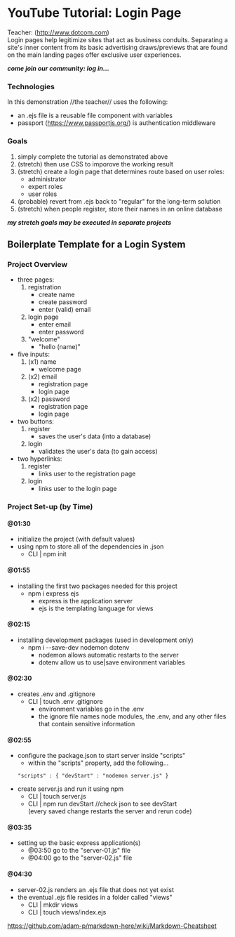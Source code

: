 # YouTube Tutorial: Login Page #
Teacher: (http://www.dotcom.com)  
Login pages help legitimize sites that act as business conduits. Separating a site's inner content from its basic advertising draws/previews that are found on the main landing pages offer exclusive user experiences.  

__*come join our community: log in...*__

### Technologies
In this demonstration //the teacher// uses the following:
- an .ejs file is a reusable file component with variables
- passport (https://www.passportjs.org/) is authentication middleware

### Goals
1. simply complete the tutorial as demonstrated above
2. (stretch) then use CSS to imporove the working result
3. (stretch) create a login page that determines route based on user roles:
    + administrator
    + expert roles
    + user roles
4. (probable) revert from .ejs back to "regular" for the long-term solution
5. (stretch) when people register, store their names in an online database

__*my stretch goals may be executed in separate projects*__

## Boilerplate Template for a Login System
### Project Overview
- three pages:
    1. registration
        * create name
        * create password
        * enter (valid) email
    2. login page
        * enter email
        * enter password
    3. "welcome"
        * "hello (name)"
- five inputs:
    1. (x1) name
        * welcome page
    2. (x2) email
        * registration page
        * login page
    3. (x2) password
        * registration page
        * login page
- two buttons:
    1. register
        * saves the user's data (into a database)
    2. login
        * validates the user's data (to gain access)
- two hyperlinks:
    1. register
        * links user to the registration page
    2. login
        * links user to the login page
### Project Set-up (by Time)
#### @01:30
- initialize the project (with default values)
- using npm to store all of the dependencies in .json
    + CLI | npm init  

#### @01:55
- installing the first two packages needed for this project
    + npm i express ejs
        * express is the application server
        * ejs is the templating language for views  

#### @02:15
- installing development packages (used in development only)
    + npm i --save-dev nodemon dotenv
        * nodemon allows automatic restarts to the server
        * dotenv allow us to use|save environment variables  

#### @02:30
- creates .env and .gitignore
    + CLI | touch .env .gitignore
        * environment variables go in the .env
        * the ignore file names node modules, the .env, and any other files that contain sensitive information  

#### @02:55
- configure the package.json to start server inside "scripts"
    + within the "scripts" property, add the following... 
    ```
    "scripts" : { "devStart" : "nodemon server.js" }
    ```
- create server.js and run it using npm
    + CLI | touch server.js
    + CLI | npm run devStart    //check json to see devStart  
    (every saved change restarts the server and rerun code)  

#### @03:35
- setting up the basic express application(s)
    + @03:50 go to the "server-01.js" file
    + @04:00 go to the "server-02.js" file  

#### @04:30
- server-02.js renders an .ejs file that does not yet exist
- the eventual .ejs file resides in a folder called "views"
    + CLI | mkdir views
    + CLI | touch views/index.ejs

https://github.com/adam-p/markdown-here/wiki/Markdown-Cheatsheet